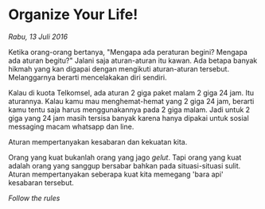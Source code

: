 # Organize Your Life!

_Rabu, 13 Juli 2016_

Ketika orang-orang bertanya, "Mengapa ada peraturan begini? Mengapa ada aturan begitu?" Jalani saja aturan-aturan itu kawan. Ada betapa banyak hikmah yang kan digapai dengan mengikuti aturan-aturan tersebut. Melanggarnya berarti mencelakakan diri sendiri.

Kalau di kuota Telkomsel, ada aturan 2 giga paket malam 2 giga 24 jam. Itu aturannya. Kalau kamu mau menghemat-hemat yang 2 giga 24 jam, berarti kamu tentu saja harus menggunakannya pada 2 giga malam. Jadi untuk 2 giga yang 24 jam masih tersisa banyak karena hanya dipakai untuk sosial messaging macam whatsapp dan line.

Aturan mempertanyakan kesabaran dan kekuatan kita.

Orang yang kuat bukanlah orang yang jago _gelut_. Tapi orang yang kuat adalah orang yang sanggup bersabar bahkan pada situasi-situasi sulit. Aturan mempertanyakan seberapa kuat kita memegang 'bara api' kesabaran tersebut.

_Follow the rules_